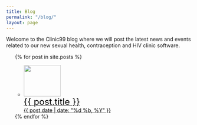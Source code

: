 ```yaml
---
title: Blog
permalink: "/blog/"
layout: page
---
```


Welcome to the Clinic99 blog where we will post the latest news and events related to our new sexual health, contraception and HIV clinic software.

<ul>

  {% for post in site.posts %}
<ul class="w3-ul w3-card-4"><a href="{{ post.url }}">
    <li class="w3-bar">
      <img src="/assets/img/blog/{{ post.image }}" alt=""  class="w3-bar-item w3-circle" style="width:100px; height: 85px;">
      <div class="w3-bar-item">
        <span style="font-size: 1.5rem; color: #000;">{{ post.title }}</span><br>
        <span style="color: #000;">{{ post.date | date: "%d %b, %Y" }}</span>
      </div></li></a></ul>
  {% endfor %}

</ul>